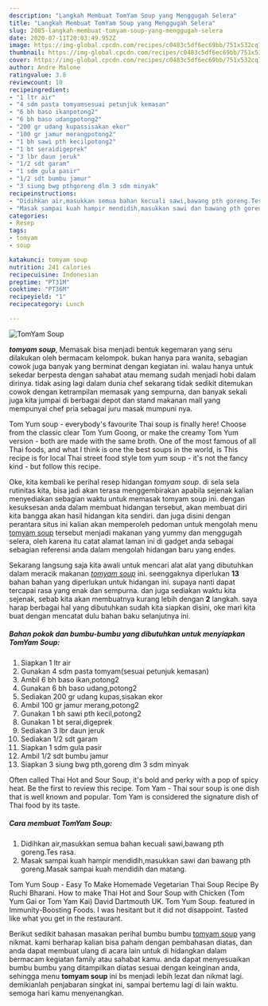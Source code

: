 ```yaml
---
description: "Langkah Membuat TomYam Soup yang Menggugah Selera"
title: "Langkah Membuat TomYam Soup yang Menggugah Selera"
slug: 2085-langkah-membuat-tomyam-soup-yang-menggugah-selera
date: 2020-07-11T20:03:49.952Z
image: https://img-global.cpcdn.com/recipes/c0483c5df6ec69bb/751x532cq70/tomyam-soup-foto-resep-utama.jpg
thumbnail: https://img-global.cpcdn.com/recipes/c0483c5df6ec69bb/751x532cq70/tomyam-soup-foto-resep-utama.jpg
cover: https://img-global.cpcdn.com/recipes/c0483c5df6ec69bb/751x532cq70/tomyam-soup-foto-resep-utama.jpg
author: Andre Malone
ratingvalue: 3.8
reviewcount: 10
recipeingredient:
- "1 ltr air"
- "4 sdm pasta tomyamsesuai petunjuk kemasan"
- "6 bh baso ikanpotong2"
- "6 bh baso udangpotong2"
- "200 gr udang kupassisakan ekor"
- "100 gr jamur merangpotong2"
- "1 bh sawi pth kecilpotong2"
- "1 bt seraidigeprek"
- "3 lbr daun jeruk"
- "1/2 sdt garam"
- "1 sdm gula pasir"
- "1/2 sdt bumbu jamur"
- "3 siung bwg pthgoreng dlm 3 sdm minyak"
recipeinstructions:
- "Didihkan air,masukkan semua bahan kecuali sawi,bawang pth goreng.Tes rasa."
- "Masak sampai kuah hampir mendidih,masukkan sawi dan bawang pth goreng.Masak sampai kuah mendidih dan matang."
categories:
- Resep
tags:
- tomyam
- soup

katakunci: tomyam soup 
nutrition: 241 calories
recipecuisine: Indonesian
preptime: "PT31M"
cooktime: "PT36M"
recipeyield: "1"
recipecategory: Lunch

---
```



![TomYam Soup](https://img-global.cpcdn.com/recipes/c0483c5df6ec69bb/751x532cq70/tomyam-soup-foto-resep-utama.jpg)

<b><i>tomyam soup</i></b>, Memasak bisa menjadi bentuk kegemaran yang seru dilakukan oleh bermacam kelompok. bukan hanya para wanita, sebagian cowok juga banyak yang berminat dengan kegiatan ini. walau hanya untuk sekedar berpesta dengan sahabat atau memang sudah menjadi hobi dalam dirinya. tidak asing lagi dalam dunia chef sekarang tidak sedikit ditemukan cowok dengan ketrampilan memasak yang sempurna, dan banyak sekali juga kita jumpai di berbagai depot dan stand makanan mall yang mempunyai chef pria sebagai juru masak mumpuni nya.

Tom Yum soup - everybody&#39;s favourite Thai soup is finally here! Choose from the classic clear Tom Yum Goong, or make the creamy Tom Yum version - both are made with the same broth. One of the most famous of all Thai foods, and what I think is one the best soups in the world, is This recipe is for local Thai street food style tom yum soup - it&#39;s not the fancy kind - but follow this recipe.

Oke, kita kembali ke perihal resep hidangan <i>tomyam soup</i>. di sela sela rutinitas kita, bisa jadi akan terasa menggembirakan apabila sejenak kalian menyediakan sebagian waktu untuk memasak tomyam soup ini. dengan kesuksesan anda dalam membuat hidangan tersebut, akan membuat diri kita bangga akan hasil hidangan kita sendiri. dan juga disini dengan perantara situs ini kalian akan memperoleh pedoman untuk mengolah menu <u>tomyam soup</u> tersebut menjadi makanan yang yummy dan menggugah selera, oleh karena itu catat alamat laman ini di gadget anda sebagai sebagian referensi anda dalam mengolah hidangan baru yang endes.


Sekarang langsung saja kita awali untuk mencari alat alat yang dibutuhkan dalam meracik makanan <u><i>tomyam soup</i></u> ini. seenggaknya diperlukan <b>13</b> bahan bahan yang diperlukan untuk hidangan ini. supaya nanti dapat tercapai rasa yang enak dan sempurna. dan juga sediakan waktu kita sejenak, sebab kita akan membuatnya kurang lebih dengan <b>2</b> langkah. saya harap berbagai hal yang dibutuhkan sudah kita siapkan disini, oke mari kita buat dengan mencatat dulu bahan baku selanjutnya ini.

<!--inarticleads1-->

##### Bahan pokok dan bumbu-bumbu yang dibutuhkan untuk menyiapkan TomYam Soup:

1. Siapkan 1 ltr air
1. Gunakan 4 sdm pasta tomyam(sesuai petunjuk kemasan)
1. Ambil 6 bh baso ikan,potong2
1. Gunakan 6 bh baso udang,potong2
1. Sediakan 200 gr udang kupas,sisakan ekor
1. Ambil 100 gr jamur merang,potong2
1. Gunakan 1 bh sawi pth kecil,potong2
1. Gunakan 1 bt serai,digeprek
1. Sediakan 3 lbr daun jeruk
1. Sediakan 1/2 sdt garam
1. Siapkan 1 sdm gula pasir
1. Ambil 1/2 sdt bumbu jamur
1. Siapkan 3 siung bwg pth,goreng dlm 3 sdm minyak


Often called Thai Hot and Sour Soup, it&#39;s bold and perky with a pop of spicy heat. Be the first to review this recipe. Tom Yam - Thai sour soup is one dish that is well known and popular. Tom Yam is considered the signature dish of Thai food by its taste. 

<!--inarticleads2-->

##### Cara membuat TomYam Soup:

1. Didihkan air,masukkan semua bahan kecuali sawi,bawang pth goreng.Tes rasa.
1. Masak sampai kuah hampir mendidih,masukkan sawi dan bawang pth goreng.Masak sampai kuah mendidih dan matang.


Tom Yum Soup - Easy To Make Homemade Vegetarian Thai Soup Recipe By Ruchi Bharani. How to make Thai Hot and Sour Soup with Chicken (Tom Yum Gai or Tom Yam Kai) David Dartmouth UK. Tom Yum Soup. featured in Immunity-Boosting Foods. I was hesitant but it did not disappoint. Tasted like what you get in the restaurant. 

Berikut sedikit bahasan masakan perihal bumbu bumbu <u>tomyam soup</u> yang nikmat. kami berharap kalian bisa paham dengan pembahasan diatas, dan anda dapat membuat ulang di acara lain untuk di hidangkan dalam bermacam kegiatan family atau sahabat kamu. anda dapat menyesuaikan bumbu bumbu yang ditampilkan diatas sesuai dengan keinginan anda, sehingga menu <b>tomyam soup</b> ini bs menjadi lebih lezat dan nikmat lagi. demikianlah penjabaran singkat ini, sampai bertemu lagi di lain waktu. semoga hari kamu menyenangkan.

